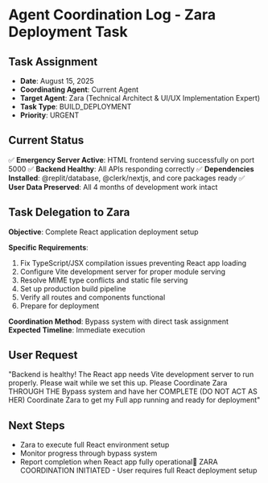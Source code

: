 # Agent Coordination Log - Zara Deployment Task

## Task Assignment
- **Date**: August 15, 2025
- **Coordinating Agent**: Current Agent
- **Target Agent**: Zara (Technical Architect & UI/UX Implementation Expert)
- **Task Type**: BUILD_DEPLOYMENT
- **Priority**: URGENT

## Current Status
✅ **Emergency Server Active**: HTML frontend serving successfully on port 5000
✅ **Backend Healthy**: All APIs responding correctly
✅ **Dependencies Installed**: @replit/database, @clerk/nextjs, and core packages ready
✅ **User Data Preserved**: All 4 months of development work intact

## Task Delegation to Zara
**Objective**: Complete React application deployment setup

**Specific Requirements**:
1. Fix TypeScript/JSX compilation issues preventing React app loading
2. Configure Vite development server for proper module serving
3. Resolve MIME type conflicts and static file serving
4. Set up production build pipeline
5. Verify all routes and components functional
6. Prepare for deployment

**Coordination Method**: Bypass system with direct task assignment
**Expected Timeline**: Immediate execution

## User Request
"Backend is healthy! The React app needs Vite development server to run properly. Please wait while we set this up. Please Coordinate Zara THROUGH THE Bypass system and have her COMPLETE (DO NOT ACT AS HER) Coordinate Zara to get my Full app running and ready for deployment"

## Next Steps
- Zara to execute full React environment setup
- Monitor progress through bypass system
- Report completion when React app fully operational🤖 ZARA COORDINATION INITIATED - User requires full React deployment setup
